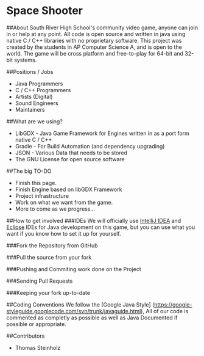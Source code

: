 # Space Shooter

##About
South River High School's community video game, anyone can join in or help at any point. All code is open source and written in java using native C / C++ libraries with no proprietary software. This project was created by the students in AP Computer Science A, and is open to the world. The game will be cross platform and free-to-play for 64-bit and 32-bit systems.

##Positions / Jobs
* Java Programmers
* C / C++ Programmers
* Artists (Digital)
* Sound Engineers
* Maintainers

##What are we using?
* LibGDX - Java Game Framework for Engines written in as a port form native C / C++
* Gradle - For Build Automation (and dependency upgrading)
* JSON - Various Data that needs to be stored
* The GNU License for open source software

##The big TO-DO
* Finish this page.
* Finish Engine based on libGDX Framework
* Project infrastructure
* Work on what we want from the game.
* More to come as we progress...

##How to get involved
###IDEs
We will officially use [IntelliJ IDEA](https://www.jetbrains.com/idea/) and [Eclipse](https://eclipse.org/) IDEs for Java development on this game, but you can use what you want if you know how to set it up for yourself.

###Fork the Repository from GitHub

###Pull the source from your fork

###Pushing and Commiting work done on the Project

###Sending Pull Requests

###Keeping your fork up-to-date

##Coding Conventions
We follow the [Google Java Style] (https://google-styleguide.googlecode.com/svn/trunk/javaguide.html), All of our code is commented as completly as possible as well as Java Documented if possible or appropriate.

##Contributors
* Thomas Steinholz
